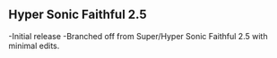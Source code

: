 ## Hyper Sonic Faithful 2.5
-Initial release
-Branched off from Super/Hyper Sonic Faithful 2.5 with minimal edits.